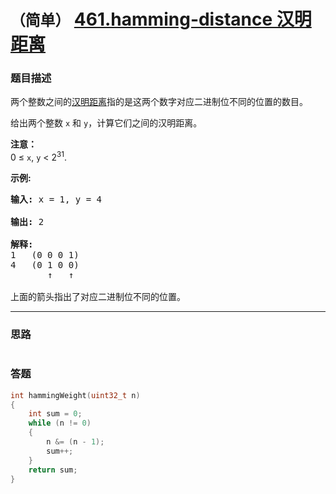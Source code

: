# `（简单）`  [461.hamming-distance 汉明距离](https://leetcode-cn.com/problems/hamming-distance/)

### 题目描述
<p>两个整数之间的<a href="https://baike.baidu.com/item/%E6%B1%89%E6%98%8E%E8%B7%9D%E7%A6%BB">汉明距离</a>指的是这两个数字对应二进制位不同的位置的数目。</p>

<p>给出两个整数 <code>x</code> 和 <code>y</code>，计算它们之间的汉明距离。</p>

<p><strong>注意：</strong><br>
0 ≤ <code>x</code>, <code>y</code> &lt; 2<sup>31</sup>.</p>

<p><strong>示例:</strong></p>

<pre><strong>输入:</strong> x = 1, y = 4

<strong>输出:</strong> 2

<strong>解释:</strong>
1   (0 0 0 1)
4   (0 1 0 0)
       ↑   ↑

上面的箭头指出了对应二进制位不同的位置。
</pre>


---
### 思路
```
```

### 答题
``` C++
int hammingWeight(uint32_t n)
{
	int sum = 0;
	while (n != 0)
	{
		n &= (n - 1);
		sum++;
	}
	return sum;
}
```

